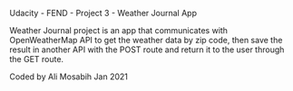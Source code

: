 Udacity - FEND - Project 3 - Weather Journal App

Weather Journal project is an app that communicates with OpenWeatherMap API to get the weather data by zip code, then save the result in another API with the POST route and return it to the user through the GET route.

Coded by Ali Mosabih 
Jan 2021